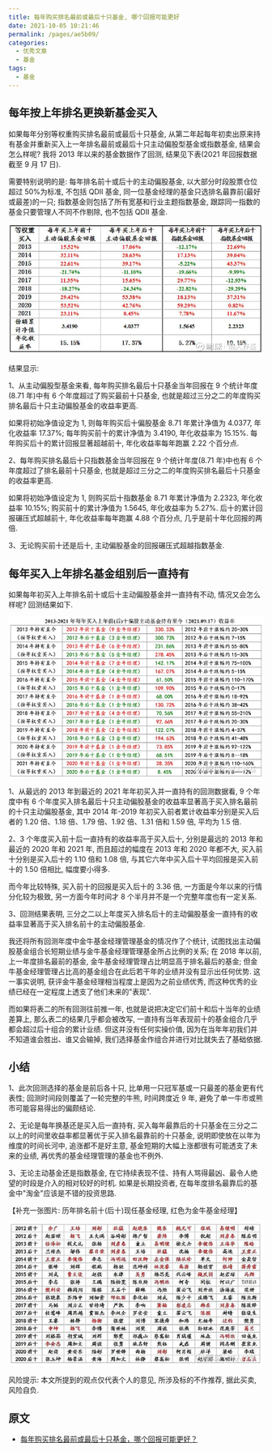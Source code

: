 ```yaml
---
title: 每年购买排名最前或最后十只基金, 哪个回报可能更好
date: 2021-10-05 10:21:46
permalink: /pages/ae5b09/
categories:
  - 优秀文章
  - 基金
tags:
  - 基金
---
```


## 每年按上年排名更换新基金买入

如果每年分别等权重购买排名最前或最后十只基金, 从第二年起每年初卖出原来持有基金并重新买入上一年排名最前或最后十只主动偏股型基金或指数基金, 结果会怎么样呢? 我将 2013 年以来的基金数据作了回测, 结果见下表(2021 年回报数据截至 9 月 17 日).

需要特别说明的是: 每年排名前十或后十的主动偏股基金, 以大部分时段股票仓位超过 50%为标准, 不包括 QDII 基金, 同一位基金经理的基金只选排名最靠前(最好或最差)的一只; 指数基金则包括了所有宽基和行业主题指数基金, 跟踪同一指数的基金只要管理人不同不作剔除, 也不包括 QDII 基金.

![](../../.vuepress/public/img/article/052.jpg)

结果显示:

1、从主动偏股型基金来看, 每年购买排名最后十只基金当年回报在 9 个统计年度(8.71 年)中有 6 个年度超过了购买最前十只基金, 也就是超过三分之二的年度购买排名最后十只主动偏股基金的收益率更高.

如果将初始净值设定为 1, 则每年购买后十偏股基金 8.71 年累计净值为 4.0377, 年化收益率 17.37%; 每年购买前十的累计净值为 3.4190, 年化收益率为 15.15%. 每年购买后十的累计回报显著超越前十, 年化收益率每年跑赢 2.22 个百分点.

2、每年购买排名最后十只指数基金当年回报在 9 个统计年度(8.71 年)中也有 6 个年度超过了排名最前十只基金, 也就是超过三分之二的年度购买排名最后十只基金的收益率更高.

如果将初始净值设定为 1, 则购买后十指数基金 8.71 年累计净值为 2.2323, 年化收益率 10.15%; 购买前十的累计净值为 1.5645, 年化收益率为 5.27%. 后十的累计回报碾压式超越前十, 年化收益率每年跑赢 4.88 个百分点, 几乎是前十年化回报的两倍.

3、无论购买前十还是后十, 主动偏股基金的回报碾压式超越指数基金.

## 每年买入上年排名基金组别后一直持有

如果每年初买入上年排名前十或后十主动偏股基金并一直持有不动, 情况又会怎么样呢? 回测结果如下.

![](../../.vuepress/public/img/article/053.jpg)

1、从最远的 2013 年到最近的 2021 年年初买入并一直持有的回测数据看, 9 个年度中有 6 个年度买入排名最后十只主动偏股基金的收益率显著高于买入排名最前的十只主动偏股基金, 其中 2014 年-2019 年初买入前者累计收益率分别是买入后者的 1.20 倍、1.18 倍、1.79 倍、1.92 倍、1.31 倍和 1.59 倍, 平均为 1.5 倍.

2、3 个年度买入前十后一直持有的收益率高于买入后十, 分别是最远的 2013 年和最近的 2020 年和 2021 年, 而且超过的幅度在 2013 年和 2020 年都不大, 买入前十分别是买入后十的 1.10 倍和 1.08 倍, 与其它六年中买入后十平均回报是买入前十的 1.50 倍相比, 幅度要小得多.

而今年比较特殊, 买入前十的回报是买入后十的 3.36 倍, 一方面是今年以来的行情分化较为极致, 另一方面今年时间才 8 个半月并不是一个完整年度也有一定关系.

3、回测结果表明, 三分之二以上年度买入排名后十的主动偏股基金一直持有的收益率显著高于买入排名前十的主动偏股基金.

我还将所有回测年度中金牛基金经理管理基金的情况作了个统计, 试图找出主动偏股基金组合长短期业绩与金牛基金经理管理基金所占比例的关系; 在 2018 年以前, 上一年度排名最前的基金, 金牛基金经理管理占比明显高于排名最后的基金; 但金牛基金经理管理占比高的基金组合在此后若干年的业绩并没有显示出任何优势. 这一事实说明, 获评金牛基金经理相当程度上是因为之前业绩优秀, 而这种优秀的业绩已经在一定程度上透支了他们未来的"表现".

而如果将表二的所有回测往前推一年, 也就是说把决定它们前十和后十当年的业绩差算上, 那么表二的结果几乎都会被改写, 一直持有当年表现前十的基金组合几乎都会超过后十组合的累计业绩. 但这并没有任何实操价值, 因为在当年年初我们并不知道谁会胜出、谁又会输掉, 我们选择基金作组合并进行对比就失去了基础依据.

## 小结

1、此次回测选择的基金是前后各十只, 比单用一只冠军基或一只最差的基金更有代表性; 回测时间段则覆盖了一轮完整的牛熊, 时间跨度近 9 年, 避免了单一牛市或熊市可能容易得出的偏颇结论.

2、无论是每年换基还是买入后一直持有, 买入每年最靠后的十只基金在三分之二以上的时间里收益率都显著优于买入排名最靠前的十只基金, 说明即使放在以年为维度的时间长河中, 追涨都不是好主意, 基金短期的大幅上涨都很有可能透支了未来的业绩, 再优秀的基金经理管理的基金也不例外.

3、无论主动基金还是指数基金, 在它持续表现不佳、持有人骂得最凶、最令人绝望的时段是介入的相对较好的时机. 如果是长期投资者, 在每年度排名最靠后的基金中"淘金"应该是不错的投资思路.

【补充一张图片: 历年排名前十(后十)现任基金经理, 红色为金牛基金经理】

![](../../.vuepress/public/img/article/054.jpg)

风险提示: 本文所提到的观点仅代表个人的意见, 所涉及标的不作推荐, 据此买卖, 风险自负.

## 原文

- [每年购买排名最前或最后十只基金，哪个回报可能更好？](https://mp.weixin.qq.com/s/QdL8yl_lfXrzjUom4P6u_A)

